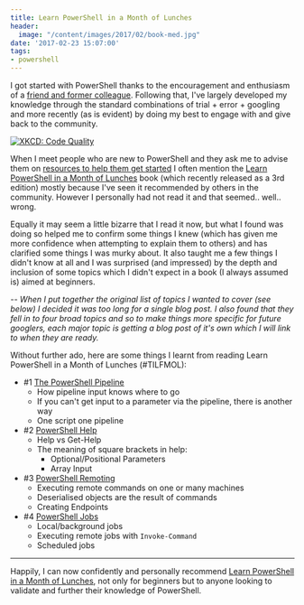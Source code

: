 ```yaml
---
title: Learn PowerShell in a Month of Lunches
header:
  image: "/content/images/2017/02/book-med.jpg"
date: '2017-02-23 15:07:00'
tags:
- powershell
---
```

I got started with PowerShell thanks to the encouragement and enthusiasm of a [friend and former colleague](http://sammart.in). Following that, I've largely developed my knowledge through the standard combinations of trial + error + googling and more recently (as is evident) by doing my best to engage with and give back to the community.

[![XKCD: Code Quality](https://imgs.xkcd.com/comics/code_quality.png)](https://xkcd.com/1513/)

When I meet people who are new to PowerShell and they ask me to advise them on [resources to help them get started](http://wragg.io/getting-started-with-powershell/) I often mention the [Learn PowerShell in a Month of Lunches](https://www.manning.com/books/learn-windows-powershell-in-a-month-of-lunches-third-edition) book (which recently released as a 3rd edition) mostly because I've seen it recommended by others in the community. However I personally had not read it and that seemed.. well.. wrong.

Equally it may seem a little bizarre that I read it now, but what I found was doing so helped me to confirm some things I knew (which has given me more confidence when attempting to explain them to others) and has clarified some things I was murky about. It also taught me a few things I didn't know at all and I was surprised (and impressed) by the depth and inclusion of some topics which I didn't expect in a book (I always assumed is) aimed at beginners.

*-- When I put together the original list of topics I wanted to cover (see below)  I decided it was too long for a single blog post. I also found that they fell in to four broad topics and so to make things more specific for future googlers, each major topic is getting a blog post of it's own which I will link to when they are ready.*

Without further ado, here are some things I learnt from reading Learn PowerShell in a Month of Lunches (#TILFMOL):

- #1 [The PowerShell Pipeline](http://wragg.io/tilfmol1-the-powershell-pipeline/)
  - How pipeline input knows where to go
  - If you can't get input to a parameter via the pipeline, there is another way
  - One script one pipeline
- #2 [PowerShell Help](http://wragg.io/tilfmol-2-powershell-help/)
  - Help vs Get-Help
  - The meaning of square brackets in help:
     - Optional/Positional Parameters
     - Array Input
- #3 [PowerShell Remoting](http://wragg.io/tilfmol-3-powershell-remoting/)
  - Executing remote commands on one or many machines
  - Deserialised objects are the result of commands
  - Creating Endpoints
- #4 [PowerShell Jobs](http://wragg.io/tilfmol-4-powershell-jobs/)
  - Local/background jobs
  - Executing remote jobs with `Invoke-Command`
  - Scheduled jobs

---
Happily, I can now confidently and personally recommend [Learn PowerShell in a Month of Lunches](https://www.manning.com/books/learn-windows-powershell-in-a-month-of-lunches-third-edition), not only for beginners but to anyone looking to validate and further their knowledge of PowerShell.